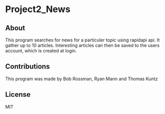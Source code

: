 # Project2_News
## About
This program searches for news for a particuler topic using rapidapi api. It gather up to 10 articles. Interesting articles can then be saved
to the users account, which is created at login.
## Contributions
This program was made by Bob Rossman, Ryan Mann and Thomas Kuntz
## License 
MIT
